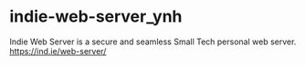 # indie-web-server_ynh
Indie Web Server is a secure and seamless Small Tech personal web server. https://ind.ie/web-server/
